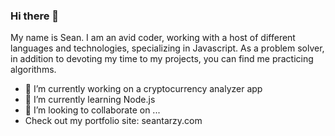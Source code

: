 ### Hi there 👋

My name is Sean. I am an avid coder, working with a host of different languages and technologies, specializing in Javascript. As a problem solver, in addition to devoting my time to my projects, you can find me practicing algorithms.

- 🔭 I’m currently working on a cryptocurrency analyzer app
- 🌱 I’m currently learning Node.js
- 👯 I’m looking to collaborate on ...
-    Check out my portfolio site: seantarzy.com

<!--
**seantarzy/seantarzy** is a ✨ _special_ ✨ repository because its `README.md` (this file) appears on your GitHub profile.

